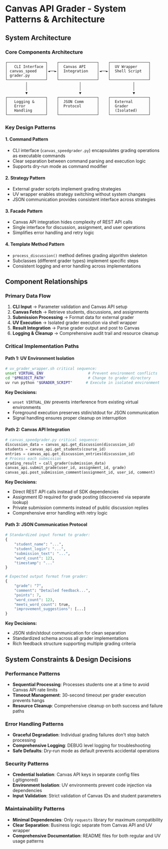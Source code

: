 # Canvas API Grader - System Patterns & Architecture

## System Architecture

### Core Components Architecture
```
┌─────────────────┐    ┌─────────────────┐    ┌─────────────────┐
│   CLI Interface │    │  Canvas API     │    │  UV Wrapper     │
│ canvas_speed    │◄──►│  Integration    │◄──►│  Shell Script   │
│ grader.py       │    │                 │    │                 │
└─────────────────┘    └─────────────────┘    └─────────────────┘
         │                       │                       │
         │                       │                       │
         ▼                       ▼                       ▼
┌─────────────────┐    ┌─────────────────┐    ┌─────────────────┐
│   Logging &     │    │  JSON Comm      │    │  External       │
│   Error         │    │  Protocol       │    │  Grader         │
│   Handling      │    │                 │    │  (Isolated)     │
└─────────────────┘    └─────────────────┘    └─────────────────┘
```

### Key Design Patterns

#### 1. **Command Pattern**
- CLI interface (`canvas_speedgrader.py`) encapsulates grading operations as executable commands
- Clear separation between command parsing and execution logic
- Supports dry-run mode as command modifier

#### 2. **Strategy Pattern**
- External grader scripts implement grading strategies
- UV wrapper enables strategy switching without system changes
- JSON communication provides consistent interface across strategies

#### 3. **Facade Pattern**
- Canvas API integration hides complexity of REST API calls
- Single interface for discussion, assignment, and user operations
- Simplifies error handling and retry logic

#### 4. **Template Method Pattern**
- `process_discussion()` method defines grading algorithm skeleton
- Subclasses (different grader types) implement specific steps
- Consistent logging and error handling across implementations

## Component Relationships

### Primary Data Flow
1. **CLI Input** → Parameter validation and Canvas API setup
2. **Canvas Fetch** → Retrieve students, discussions, and assignments
3. **Submission Processing** → Format data for external grader
4. **UV Execution** → Isolated grader execution via shell wrapper
5. **Result Integration** → Parse grader output and post to Canvas
6. **Logging & Cleanup** → Comprehensive audit trail and resource cleanup

### Critical Implementation Paths

#### Path 1: UV Environment Isolation
```bash
# uv_grader_wrapper.sh critical sequence:
unset VIRTUAL_ENV                    # Prevent environment conflicts
cd "$PROJECT_PATH"                   # Change to grader directory
uv run python "$GRADER_SCRIPT"      # Execute in isolated environment
```

**Key Decisions:**
- `unset VIRTUAL_ENV` prevents interference from existing virtual environments
- Foreground execution preserves stdin/stdout for JSON communication
- Signal handling ensures proper cleanup on interruption

#### Path 2: Canvas API Integration
```python
# canvas_speedgrader.py critical sequence:
discussion_data = canvas_api.get_discussion(discussion_id)
students = canvas_api.get_students(course_id) 
entries = canvas_api.get_discussion_entries(discussion_id)
# Process each submission
grading_result = call_grader(submission_data)
canvas_api.submit_grade(user_id, assignment_id, grade)
canvas_api.post_submission_comment(assignment_id, user_id, comment)
```

**Key Decisions:**
- Direct REST API calls instead of SDK dependencies
- Assignment ID required for grade posting (discovered via separate lookup)
- Private submission comments instead of public discussion replies
- Comprehensive error handling with retry logic

#### Path 3: JSON Communication Protocol
```python
# Standardized input format to grader:
{
    "student_name": "...",
    "student_login": "...", 
    "submission_text": "...",
    "word_count": 123,
    "timestamp": "..."
}

# Expected output format from grader:
{
    "grade": "7",
    "comment": "Detailed feedback...",
    "points": 7,
    "word_count": 123,
    "meets_word_count": true,
    "improvement_suggestions": [...]
}
```

**Key Decisions:**
- JSON stdin/stdout communication for clean separation
- Standardized schema across all grader implementations
- Rich feedback structure supporting multiple grading criteria

## System Constraints & Design Decisions

### Performance Patterns
- **Sequential Processing**: Processes students one at a time to avoid Canvas API rate limits
- **Timeout Management**: 30-second timeout per grader execution prevents hangs
- **Resource Cleanup**: Comprehensive cleanup on both success and failure paths

### Error Handling Patterns
- **Graceful Degradation**: Individual grading failures don't stop batch processing
- **Comprehensive Logging**: DEBUG level logging for troubleshooting
- **Safe Defaults**: Dry-run mode as default prevents accidental operations

### Security Patterns
- **Credential Isolation**: Canvas API keys in separate config files (.gitignored)
- **Environment Isolation**: UV environments prevent code injection via dependencies
- **Input Validation**: Strict validation of Canvas IDs and student parameters

### Maintainability Patterns
- **Minimal Dependencies**: Only `requests` library for maximum compatibility
- **Clear Separation**: Business logic separate from Canvas API and UV wrapper
- **Comprehensive Documentation**: README files for both regular and UV usage patterns
